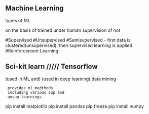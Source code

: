 
## Machine Learning

types of ML

on the basis of trained under human supervision of not

#Supervised
#Unsupervised
#Semisupervised - first data is clustered(unsupervised), then supervised learning is applied
#Reinforcement Learning


## Sci-kit learn                    /////   Tensorflow
   (used in ML and)                           (used in deep learning)
     data mining
     
     provides ml medthods                        
     including various sup and 
     unsup learnings




pip install matplotlib
pip install pandas
pip freeze
pip install numpy